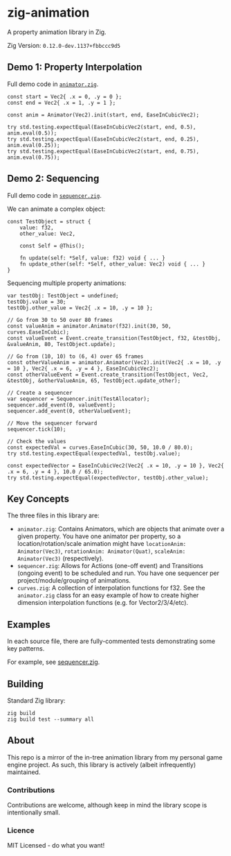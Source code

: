 # zig-animation
A property animation library in Zig.

Zig Version: `0.12.0-dev.1137+fbbccc9d5`

## Demo 1: Property Interpolation
Full demo code in [`animator.zig`](src/animator.zig).

```zig
const start = Vec2{ .x = 0, .y = 0 };
const end = Vec2{ .x = 1, .y = 1 };

const anim = Animator(Vec2).init(start, end, EaseInCubicVec2);

try std.testing.expectEqual(EaseInCubicVec2(start, end, 0.5), anim.eval(0.5));
try std.testing.expectEqual(EaseInCubicVec2(start, end, 0.25), anim.eval(0.25));
try std.testing.expectEqual(EaseInCubicVec2(start, end, 0.75), anim.eval(0.75));
```

## Demo 2: Sequencing
Full demo code in [`sequencer.zig`](src/sequencer.zig).

We can animate a complex object:
```zig
const TestObject = struct {
    value: f32,
    other_value: Vec2,

    const Self = @This();

    fn update(self: *Self, value: f32) void { ... }
    fn update_other(self: *Self, other_value: Vec2) void { ... }
}
```

Sequencing multiple property animations:
```zig
var testObj: TestObject = undefined;
testObj.value = 30;
testObj.other_value = Vec2{ .x = 10, .y = 10 };

// Go from 30 to 50 over 80 frames
const valueAnim = animator.Animator(f32).init(30, 50, curves.EaseInCubic);
const valueEvent = Event.create_transition(TestObject, f32, &testObj, &valueAnim, 80, TestObject.update);

// Go from (10, 10) to (6, 4) over 65 frames
const otherValueAnim = animator.Animator(Vec2).init(Vec2{ .x = 10, .y = 10 }, Vec2{ .x = 6, .y = 4 }, EaseInCubicVec2);
const otherValueEvent = Event.create_transition(TestObject, Vec2, &testObj, &otherValueAnim, 65, TestObject.update_other);

// Create a sequencer
var sequencer = Sequencer.init(TestAllocator);
sequencer.add_event(0, valueEvent);
sequencer.add_event(0, otherValueEvent);

// Move the sequencer forward
sequencer.tick(10);

// Check the values
const expectedVal = curves.EaseInCubic(30, 50, 10.0 / 80.0);
try std.testing.expectEqual(expectedVal, testObj.value);

const expectedVector = EaseInCubicVec2(Vec2{ .x = 10, .y = 10 }, Vec2{ .x = 6, .y = 4 }, 10.0 / 65.0);
try std.testing.expectEqual(expectedVector, testObj.other_value);
```

## Key Concepts
The three files in this library are:
 * `animator.zig`: Contains Animators, which are objects that animate over a given property. You have one animator per property, so a location/rotation/scale animation might have `locationAnim: Animator(Vec3)`, `rotationAnim: Animator(Quat)`, `scaleAnim: Animator(Vec3)` (respectively).
 * `sequencer.zig`: Allows for Actions (one-off event) and Transitions (ongoing event) to be scheduled and run. You have one sequencer per project/module/grouping of animations.
 * `curves.zig`: A collection of interpolation functions for f32. See the `animator.zig` class for an easy example of how to create higher dimension interpolation functions (e.g. for Vector2/3/4/etc).

## Examples
In each source file, there are fully-commented tests demonstrating some key patterns.

For example, see [sequencer.zig](/src/sequencer.zig).

## Building
Standard Zig library:
```
zig build
zig build test --summary all
```

## About
This repo is a mirror of the in-tree animation library from my personal game engine project. As such, this library is actively (albeit infrequently) maintained.

### Contributions
Contributions are welcome, although keep in mind the library scope is intentionally small.

### Licence
MIT Licensed - do what you want!